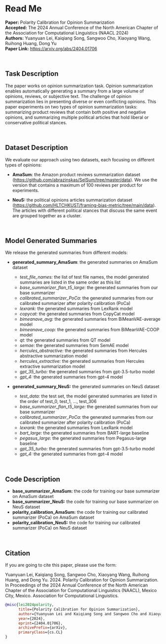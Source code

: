 # Read Me

**Paper:** Polarity Calibration for Opinion Summarization<br/>
**Accepted:** The 2024 Annual Conference of the North American Chapter of the Association for Computational Linguistics (NAACL 2024)<br/>
**Authors:** Yuanyuan Lei, Kaiqiang Song, Sangwoo Cho, Xiaoyang Wang, Ruihong Huang, Dong Yu<br/>
**Paper Link:** https://arxiv.org/abs/2404.01706


<br/>

## Task Description

The paper works on opinion summarization task. Opinion summarization enables automatically generating a summary from a large volume of opinions, reviews, or subjective text. The challenge of opinion summarization lies in presenting diverse or even conflicting opinions. This paper experiments on two types of opinion summarization tasks: summarizing product reviews that contain both positive and negative opinions, and summarizing multiple political articles that hold liberal or conservative political stances.


<br/>

## Dataset Description

We evaluate our approach using two datasets, each focusing on different types of opinions:

* **AmaSum**: the Amazon product reviews summarization dataset (https://github.com/abrazinskas/SelSum/tree/master/data). We use the version that contains a maximum of 100 reviews per product for experiments.

* **NeuS:** the political opinions articles summarization dataset (https://github.com/HLTCHKUST/framing-bias-metric/tree/main/data). The articles with different political stances that discuss the same event are grouped together as a cluster.



<br/>

## Model Generated Summaries

We release the generated summaries from different models:

* **generated_summary_AmaSum**: the generated summaries on AmaSum dataset
  * _test_file_names:_ the list of test file names, the model generated summaries are listed in the same order as this list
  * _base_summarizer_flan_t5_large:_ the generated summaries from our base summarizer
  * _calibrated_summarizer_PoCa:_ the generated summaries from our calibrated summarizer after polarity calibration (PoCa)
  * _lexrank:_ the generated summaries from LexRank model
  * _copycat:_ the generated summaries from CopyCat model
  * _bimeanave_avg:_ the generated summaries from BiMeanVAE-average model
  * _bimeanave_coop:_ the generated summaries from BiMeanVAE-COOP model
  * _qt:_ the generated summaries from QT model
  * _semae:_ the generated summaries from SemAE model
  * _hercules_abstractive:_ the generated summaries from Hercules abstractive summarization model
  * _hercules_extractive:_ the generated summaries from Hercules extractive summarization model
  * _gpt_35_turbo:_ the generated summaries from gpt-3.5-turbo model
  * _gpt_4:_ the generated summaries from gpt-4 model

* **generated_summary_NeuS:** the generated summaries on NeuS dataset
  * _test_data:_ the test set, the model generated summaries are listed in the order of test_0, test_1, ..., test_306
  * _base_summarizer_flan_t5_large:_ the generated summaries from our base summarizer
  * _calibrated_summarizer_PoCa:_ the generated summaries from our calibrated summarizer after polarity calibration (PoCa)
  * _lexrank:_ the generated summaries from LexRank model
  * _bart_large:_ the generated summaries from BART-large baseline
  * _pegasus_large:_ the generated summaries from Pegasus-large baseline
  * _gpt_35_turbo:_ the generated summaries from gpt-3.5-turbo model
  * _gpt_4:_ the generated summaries from gpt-4 model


<br/>

## Code Description

* **base_summarizer_AmaSum:** the code for training our base summarizer on AmaSum dataset
* **base_summarizer_NeuS:** the code for training our base summarizer on NeuS dataset
* **polarity_calibration_AmaSum:** the code for training our calibrated summarizer (PoCa) on AmaSum dataset
* **polarity_calibration_NeuS:** the code for training our calibrated summarizer (PoCa) on NeuS dataset


<br/>


## Citation

If you are going to cite this paper, please use the form:

Yuanyuan Lei, Kaiqiang Song, Sangwoo Cho, Xiaoyang Wang, Ruihong Huang, and Dong Yu. 2024. Polarity Calibration for Opinion Summarization. In Proceedings of the 2024 Annual Conference of the North American Chapter of the Association for Computational Linguistics (NAACL), Mexico City, Mexico. Association for Computational Linguistics.


```bibtex
@misc{lei2024polarity,
      title={Polarity Calibration for Opinion Summarization}, 
      author={Yuanyuan Lei and Kaiqiang Song and Sangwoo Cho and Xiaoyang Wang and Ruihong Huang and Dong Yu},
      year={2024},
      eprint={2404.01706},
      archivePrefix={arXiv},
      primaryClass={cs.CL}
}

```







